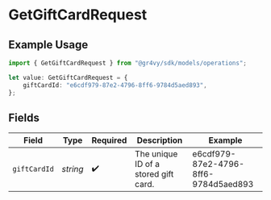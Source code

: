 # GetGiftCardRequest

## Example Usage

```typescript
import { GetGiftCardRequest } from "@gr4vy/sdk/models/operations";

let value: GetGiftCardRequest = {
    giftCardId: "e6cdf979-87e2-4796-8ff6-9784d5aed893",
};
```

## Fields

| Field                                | Type                                 | Required                             | Description                          | Example                              |
| ------------------------------------ | ------------------------------------ | ------------------------------------ | ------------------------------------ | ------------------------------------ |
| `giftCardId`                         | *string*                             | :heavy_check_mark:                   | The unique ID of a stored gift card. | e6cdf979-87e2-4796-8ff6-9784d5aed893 |